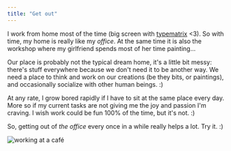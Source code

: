 ```yaml
---
title: "Get out"
---
```


I work from home most of the time (big screen with
[typematrix](http://www.typematrix.com/) <3). So with time, my home is really
like my *office*. At the same time it is also the workshop where my girlfriend
spends most of her time painting...

Our place is probably not the typical dream home, it's a little bit messy:
there's stuff everywhere because we don't need it to be another way. We need a
place to think and work on our creations (be they bits, or paintings), and
occasionally socialize with other human beings. :)

At any rate, I grow bored rapidly if I have to sit at the same place every
day. More so if my current tasks are not giving me the joy and passion I'm
craving. I wish work could be fun 100% of the time, but it's not. :)

So, getting out of *the office* every once in a while really helps a lot. Try
it. :)

![working at a café](http://static.cyprio.net/wtf/working.jpg)

